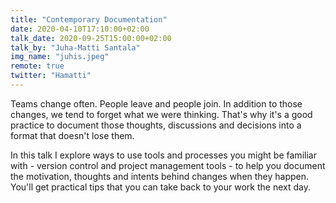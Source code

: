 ```yaml
---
title: "Contemporary Documentation"
date: 2020-04-10T17:10:00+02:00
talk_date: 2020-09-25T15:00:00+02:00
talk_by: "Juha-Matti Santala"
img_name: "juhis.jpeg"
remote: true
twitter: "Hamatti"
---
```


Teams change often. People leave and people join. In addition to those changes, we tend to forget what we were thinking. That's why it's a good practice to document those thoughts, discussions and decisions into a format that doesn't lose them.

In this talk I explore ways to use tools and processes you might be familiar with - version control and project management tools - to help you document the motivation, thoughts and intents behind changes when they happen. You'll get practical tips that you can take back to your work the next day.
